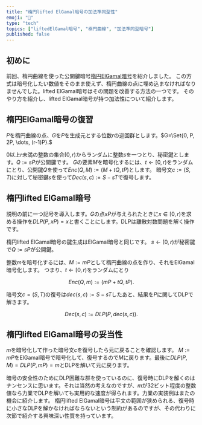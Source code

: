 ```yaml
---
title: "楕円lifted ElGamal暗号の加法準同型性"
emoji: "🧮"
type: "tech"
topics: ["liftedElGamal暗号", "楕円曲線", "加法準同型暗号"]
published: false
---
```

## 初めに
前回、楕円曲線を使った公開鍵暗号[楕円ElGamal暗号](https://zenn.dev/herumi/articles/elgamal-encryption)を紹介しました。
この方式は暗号化したい数値をそのまま使えず、楕円曲線の点に埋め込まなければなりませんでした。lifted ElGamal暗号はその問題を改善する方法の一つです。
そのやり方を紹介し、lifted ElGamal暗号が持つ加法性について紹介します。

## 楕円ElGamal暗号の復習
$P$を楕円曲線の点、$G$を$P$を生成元とする位数$r$の巡回群とします。$G=\Set{0, P, 2P, \dots, (r-1)P}.$

$0$以上$r$未満の整数の集合$[0, r)$からランダムに整数$s$を一つとり、秘密鍵とします。$Q:=sP$が公開鍵です。
$G$の要素$M$を暗号化するには、$t ← [0, r)$をランダムにとり、公開鍵$Q$を使って$Enc(Q, M):=(M+tQ,tP)$とします。
暗号文$c:=(S,T)$に対して秘密鍵$s$を使って$Dec(s,c):=S-sT$で復号します。

## 楕円lifted ElGamal暗号
説明の前に一つ記号を導入します。$G$の点$xP$が与えられたときに$x \in [0, r)$を求める操作を$DLP(P, xP)=x$と書くことにします。DLPは離散対数問題を解く操作です。

楕円lifted ElGamal暗号の鍵生成はElGamal暗号と同じです。
$s← [0, r)$が秘密鍵で$Q:=sP$が公開鍵。

整数$m$を暗号化するには、$M:=mP$として楕円曲線の点を作り、それをElGamal暗号化します。
つまり、$t ← [0, r)$をランダムにとり

$$
Enc(Q, m):=(mP+tQ, tP).
$$

暗号文$c=(S, T)$の復号は$dec(s, c):=S-sT$したあと、結果を$P$に関してDLPで解きます。

$$
Dec(s, c):=DLP(P, dec(s, c)).
$$

## 楕円lifted ElGamal暗号の妥当性
$m$を暗号化して作った暗号文$c$を復号したら元に戻ることを確認します。
$M:=mP$をElGamal暗号で暗号化して、復号するので$M$に戻ります。最後に$DLP(P, M)=DLP(P, mP)=m$とDLPを解いて元に戻ります。

暗号の安全性のためにDLP困難な群を使っているのに、復号時にDLPを解くのはナンセンスに思います。それは当然の考えなのですが、$m$が32ビット程度の整数値なら力業でDLPを解いても実用的な速度が得られます。力業の実装例はまたの機会に紹介します。
楕円lifted ElGamal暗号は平文の範囲が狭められる、復号時に小さなDLPを解かなければならないという制約があるのですが、その代わりに次節で紹介する興味深い性質を持っています。
